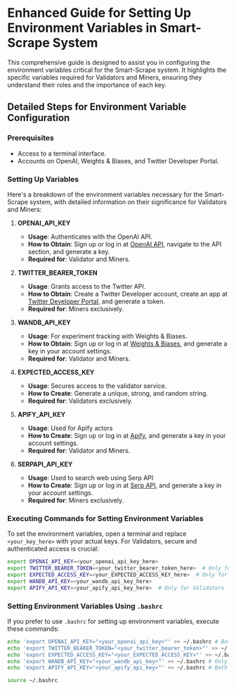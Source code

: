 # Enhanced Guide for Setting Up Environment Variables in Smart-Scrape System

This comprehensive guide is designed to assist you in configuring the environment variables critical for the Smart-Scrape system. It highlights the specific variables required for Validators and Miners, ensuring they understand their roles and the importance of each key.

## Detailed Steps for Environment Variable Configuration

### Prerequisites

-   Access to a terminal interface.
-   Accounts on OpenAI, Weights & Biases, and Twitter Developer Portal.

### Setting Up Variables

Here's a breakdown of the environment variables necessary for the Smart-Scrape system, with detailed information on their significance for Validators and Miners:

1. **OPENAI_API_KEY**

    - **Usage**: Authenticates with the OpenAI API.
    - **How to Obtain**: Sign up or log in at [OpenAI API](https://beta.openai.com/signup/), navigate to the API section, and generate a key.
    - **Required for**: Validator and Miners.

2. **TWITTER_BEARER_TOKEN**

    - **Usage**: Grants access to the Twitter API.
    - **How to Obtain**: Create a Twitter Developer account, create an app at [Twitter Developer Portal](https://developer.twitter.com/en/portal/dashboard), and generate a token.
    - **Required for**: Miners exclusively.

3. **WANDB_API_KEY**

    - **Usage**: For experiment tracking with Weights & Biases.
    - **How to Obtain**: Sign up or log in at [Weights & Biases](https://wandb.ai/), and generate a key in your account settings.
    - **Required for**: Validator and Miners.

4. **EXPECTED_ACCESS_KEY**

    - **Usage**: Secures access to the validator service.
    - **How to Create**: Generate a unique, strong, and random string.
    - **Required for**: Validators exclusively.

5. **APIFY_API_KEY**

    - **Usage**: Used for Apify actors
    - **How to Create**: Sign up or log in at [Apify](https://apify.com/), and generate a key in your account settings.
    - **Required for**: Validator and Miners.

6. **SERPAPI_API_KEY**
    - **Usage**: Used to search web using Serp API
    - **How to Create**: Sign up or log in at [Serp API](https://serpapi.com/), and generate a key in your account settings.
    - **Required for**: Miners exclusively.

### Executing Commands for Setting Environment Variables

To set the environment variables, open a terminal and replace `<your_key_here>` with your actual keys. For Validators, secure and authenticated access is crucial:

```bash
export OPENAI_API_KEY=<your_openai_api_key_here>
export TWITTER_BEARER_TOKEN=<your_twitter_bearer_token_here>  # Only for Miners
export EXPECTED_ACCESS_KEY=<your_EXPECTED_ACCESS_KEY_here>  # Only for Validators
export WANDB_API_KEY=<your_wandb_api_key_here>
export APIFY_API_KEY=<your_apify_api_key_here>  # Only for Validators
```

### Setting Environment Variables Using `.bashrc`

If you prefer to use `.bashrc` for setting up environment variables, execute these commands:

```bash
echo 'export OPENAI_API_KEY="<your_openai_api_key>"' >> ~/.bashrc # Both for Validators and Miners
echo 'export TWITTER_BEARER_TOKEN="<your_twitter_bearer_token>"' >> ~/.bashrc  # Only for Miners
echo 'export EXPECTED_ACCESS_KEY="<your_EXPECTED_ACCESS_KEY>"' >> ~/.bashrc  # Only for Validators
echo 'export WANDB_API_KEY="<your_wandb_api_key>"' >> ~/.bashrc # Only for Validators
echo 'export APIFY_API_KEY="<your_apify_api_key>"' >> ~/.bashrc # Both for Validators and Miners

source ~/.bashrc
```
